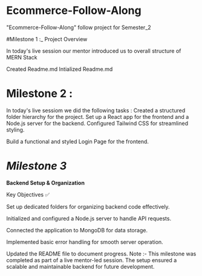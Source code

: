 # Ecommerce-Follow-Along
"Ecommerce-Follow-Along" follow project for Semester_2

#Milestone 1 :_ Project Overview

 In today's live session our mentor introduced us to overall structure of MERN Stack

 Created Readme.md
 Intialized Readme.md

# **Milestone 2** : 
In today's live sessiom we did the following tasks :
Created a structured folder hierarchy for the project.
Set up a React app for the frontend and a Node.js server for the backend.
Configured Tailwind CSS for streamlined styling.

Build a functional and styled Login Page for the frontend.

# ***Milestone 3***
**Backend Setup & Organization**

Key Objectives ✅

Set up dedicated folders for organizing backend code effectively.

Initialized and configured a Node.js server to handle API requests.

Connected the application to MongoDB for data storage.

Implemented basic error handling for smooth server operation.

Updated the README file to document progress.
Note :-
This milestone was completed as part of a live mentor-led session. The setup ensured a scalable and maintainable backend for future development.
